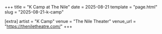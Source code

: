 +++
title = "K Camp at The Nile"
date = 2025-08-21
template = "page.html"
slug = "2025-08-21-k-camp"

[extra]
artist = "K Camp"
venue = "The Nile Theater"
venue_url = "https://theniletheatre.com/"
+++
